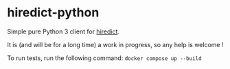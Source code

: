 # hiredict-python

Simple pure Python 3 client for [hiredict](https://redict.io).

It is (and will be for a long time) a work in progress, so any help is welcome !

To run tests, run the following command: `docker compose up --build`